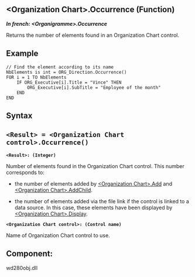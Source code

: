


## &lt;Organization Chart&gt;.Occurrence (Function)

***In french: &lt;Organigramme&gt;.Occurrence***



<a name="XUse"></a>
<a name="Use"></a>
<a name="description"></a>
Returns the number of elements found in an Organization Chart control.
<a name="Example1"></a>
<a name="sample_code"></a>

## Example


```wl
// Find the element according to its name
NbElements is int = ORG_Direction.Occurrence()
FOR i = 1 TO NbElements
	IF ORG_Executive[i].Title = "Vince" THEN
		ORG_Executive[i].SubTitle = "Employee of the month"
	END 
END
```

<a name="XSYNTAX"></a>

## Syntax
<a name="SYNTAX1"></a>

`<Result> = <Organization Chart control>.Occurrence()`
---

**`<Result>: (Integer)`**

Number of elements found in the Organization Chart control. This number corresponds to: 

- the number of elements added by [&lt;Organization Chart&gt;.Add](../WDLang1/1000019975.md) and [&lt;Organization Chart&gt;.AddChild](../WDLang1/1000019976.md). 

- the number of elements added via the file link if the control is linked to a data source. In this case, these elements have been displayed by [&lt;Organization Chart&gt;.Display](../WDLang1/1000019974.md).




**`<Organization Chart control>: (Control name)`**

Name of Organization Chart control to use.



<a name="XComponent"></a>

## Component:
wd280obj.dll

